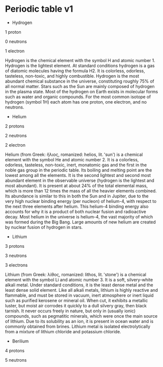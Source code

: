 # Periodic table v1

- Hydrogen

1 proton

0 neutrons

1 electron

Hydrogen is the chemical element with the symbol H and atomic number 1. Hydrogen is the lightest element. At standard conditions hydrogen is a gas of diatomic molecules having the formula H2. It is colorless, odorless, tasteless, non-toxic, and highly combustible. Hydrogen is the most abundant chemical substance in the universe, constituting roughly 75% of all normal matter. Stars such as the Sun are mainly composed of hydrogen in the plasma state. Most of the hydrogen on Earth exists in molecular forms such as water and organic compounds. For the most common isotope of hydrogen (symbol 1H) each atom has one proton, one electron, and no neutrons.

- Helium

2 protons

2 neutrons

2 electron

Helium (from Greek: ἥλιος, romanized: helios, lit. 'sun') is a chemical element with the symbol He and atomic number 2. It is a colorless, odorless, tasteless, non-toxic, inert, monatomic gas and the first in the noble gas group in the periodic table. Its boiling and melting point are the lowest among all the elements. It is the second lightest and second most abundant element in the observable universe (hydrogen is the lightest and most abundant). It is present at about 24% of the total elemental mass, which is more than 12 times the mass of all the heavier elements combined. Its abundance is similar to this in both the Sun and in Jupiter, due to the very high nuclear binding energy (per nucleon) of helium-4, with respect to the next three elements after helium. This helium-4 binding energy also accounts for why it is a product of both nuclear fusion and radioactive decay. Most helium in the universe is helium-4, the vast majority of which was formed during the Big Bang. Large amounts of new helium are created by nuclear fusion of hydrogen in stars.

- Lithium

3 protons

3 neutrons

3 electrons

Lithium (from Greek: λίθος, romanized: lithos, lit. 'stone') is a chemical element with the symbol Li and atomic number 3. It is a soft, silvery-white alkali metal. Under standard conditions, it is the least dense metal and the least dense solid element. Like all alkali metals, lithium is highly reactive and flammable, and must be stored in vacuum, inert atmosphere or inert liquid such as purified kerosene or mineral oil. When cut, it exhibits a metallic luster, but moist air corrodes it quickly to a dull silvery gray, then black tarnish. It never occurs freely in nature, but only in (usually ionic) compounds, such as pegmatitic minerals, which were once the main source of lithium. Due to its solubility as an ion, it is present in ocean water and is commonly obtained from brines. Lithium metal is isolated electrolytically from a mixture of lithium chloride and potassium chloride.

- Berilium

4 protons

5 neutrons
